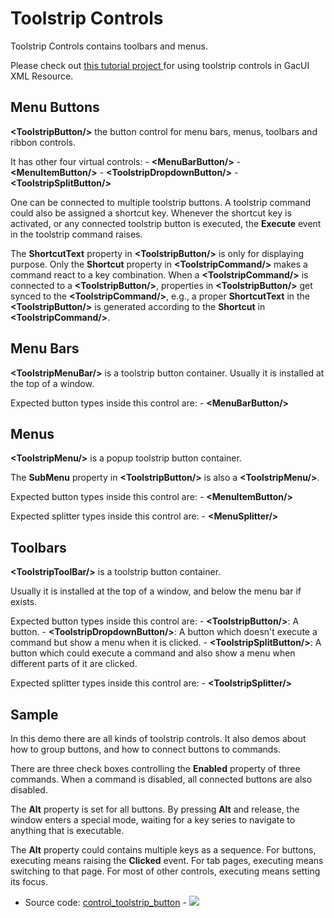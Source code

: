 # Toolstrip Controls

Toolstrip Controls contains toolbars and menus.

Please check out [ this tutorial project ](https://github.com/vczh-libraries/Release/blob/master/Tutorial/GacUI_ControlTemplate/BlackSkin/UI/FullControlTest/DocumentEditorToolstrip.xml) for using toolstrip controls in GacUI XML Resource.

## Menu Buttons

**\<ToolstripButton/\>** the button control for menu bars, menus, toolbars and ribbon controls.

It has other four virtual controls: - **\<MenuBarButton/\>** - **\<MenuItemButton/\>** - **\<ToolstripDropdownButton/\>** - **\<ToolstripSplitButton/\>**

One [<ToolstripCommand/>](../../../.././gacui/components/controls/toolstrip/toolstripbutton.md) can be connected to multiple toolstrip buttons. A toolstrip command could also be assigned a shortcut key. Whenever the shortcut key is activated, or any connected toolstrip button is executed, the **Execute** event in the toolstrip command raises.

The **ShortcutText** property in **\<ToolstripButton/\>** is only for displaying purpose. Only the **Shortcut** property in **\<ToolstripCommand/\>** makes a command react to a key combination. When a **\<ToolstripCommand/\>** is connected to a **\<ToolstripButton/\>**, properties in **\<ToolstripButton/\>** get synced to the **\<ToolstripCommand/\>**, e.g., a proper **ShortcutText** in the **\<ToolstripButton/\>** is generated according to the **Shortcut** in **\<ToolstripCommand/\>**.

## Menu Bars

**\<ToolstripMenuBar/\>** is a toolstrip button container. Usually it is installed at the top of a window.

Expected button types inside this control are: - **\<MenuBarButton/\>**

## Menus

**\<ToolstripMenu/\>** is a popup toolstrip button container.

The **SubMenu** property in **\<ToolstripButton/\>** is also a **\<ToolstripMenu/\>**.

Expected button types inside this control are: - **\<MenuItemButton/\>**

Expected splitter types inside this control are: - **\<MenuSplitter/\>**

## Toolbars

**\<ToolstripToolBar/\>** is a toolstrip button container.

Usually it is installed at the top of a window, and below the menu bar if exists.

Expected button types inside this control are: - **\<ToolstripButton/\>**: A button. - **\<ToolstripDropdownButton/\>**: A button which doesn't execute a command but show a menu when it is clicked. - **\<ToolstripSplitButton/\>**: A button which could execute a command and also show a menu when different parts of it are clicked.

Expected splitter types inside this control are: - **\<ToolstripSplitter/\>**

## Sample

In this demo there are all kinds of toolstrip controls. It also demos about how to group buttons, and how to connect buttons to commands.

There are three check boxes controlling the **Enabled** property of three commands. When a command is disabled, all connected buttons are also disabled.

The **Alt** property is set for all buttons. By pressing **Alt** and release, the window enters a special mode, waiting for a key series to navigate to anything that is executable.

The **Alt** property could contains multiple keys as a sequence. For buttons, executing means raising the **Clicked** event. For tab pages, executing means switching to that page. For most of other controls, executing means setting its focus.

- Source code: [control_toolstrip_button](https://github.com/vczh-libraries/Release/blob/master/SampleForDoc/GacUI/XmlRes/control_toolstrip_button/Resource.xml) - ![](https://gaclib.net/doc/gacui/control_toolstrip_button.gif)

